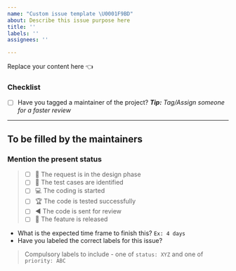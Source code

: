 ```yaml
---
name: "Custom issue template \U0001F9BD"
about: Describe this issue purpose here
title: ''
labels: ''
assignees: ''

---
```


Replace your content here 👈

### Checklist
- [ ] Have you tagged a maintainer of the project? _**Tip:** Tag/Assign someone for a faster review_

---

## To be filled by the maintainers

### Mention the present status

> - [ ] 🎨 The request is in the design phase
> - [ ] 🧪 The test cases are identified
> - [ ] 💻 The coding is started
> - [ ] 🏆 The code is tested successfully
> - [ ] ◀ The code is sent for review
> - [ ] 🚀 The feature is released


- What is the expected time frame to finish this? 
  `Ex: 4 days`
- Have you labeled the correct labels for this issue? 
> Compulsory labels to include - one of `status: XYZ` and one of `priority: ABC`
